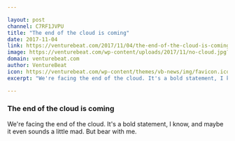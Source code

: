 ```yaml
---

layout: post
channel: C7RF1JVPU
title: "The end of the cloud is coming"
date: 2017-11-04
link: https://venturebeat.com/2017/11/04/the-end-of-the-cloud-is-coming/
image: https://venturebeat.com/wp-content/uploads/2017/11/no-cloud.jpg?fit=780%2C509&strip=all
domain: venturebeat.com
author: VentureBeat
icon: https://venturebeat.com/wp-content/themes/vb-news/img/favicon.ico
excerpt: "We're facing the end of the cloud. It's a bold statement, I know, and maybe it even sounds a little mad. But bear with me."

---
```


### The end of the cloud is coming

We're facing the end of the cloud. It's a bold statement, I know, and maybe it even sounds a little mad. But bear with me.